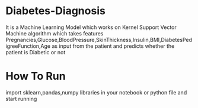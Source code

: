 # Diabetes-Diagnosis
It is a Machine Learning Model which works on Kernel Support Vector Machine algorithm which takes features  Pregnancies,Glucose,BloodPressure,SkinThickness,Insulin,BMI,DiabetesPedigreeFunction,Age as input from the patient and predicts whether the patient is Diabetic or not
# How To Run
import sklearn,pandas,numpy libraries in your notebook or python file and start running
